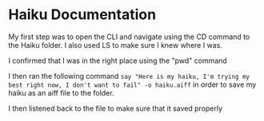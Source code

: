 # Haiku Documentation

My first step was to open the CLI and navigate using the CD command to the Haiku folder. I also used LS to make sure I knew where I was. 

I confirmed that I was in the right place using the "pwd" command

I then ran the following command
`say "Here is my haiku, I'm trying my best right now, I don't want to fail" -o haiku.aiff`
in order to save my haiku as an aiff file to the folder.

I then listened back to the file to make sure that it saved properly

